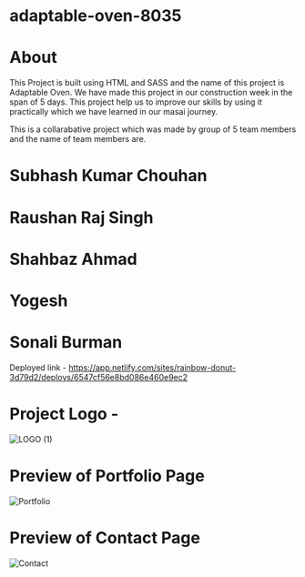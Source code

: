 
# adaptable-oven-8035

# About

This Project is built using HTML and SASS and the name of this project is Adaptable Oven. We have made this project in our construction week in the span of 5 days. This project help us to improve our skills by using it practically which we have learned in our masai journey.

This is a collarabative project which was made by group of 5 team members and the name of team members are.
# Subhash Kumar Chouhan
# Raushan Raj Singh
# Shahbaz Ahmad
# Yogesh
# Sonali Burman


Deployed link - https://app.netlify.com/sites/rainbow-donut-3d79d2/deploys/6547cf56e8bd086e460e9ec2

# Project Logo -
![LOGO (1)](https://github.com/Skchouhan753/CW-Project-WEB204/assets/104707355/51c25c43-3c19-4269-9e1f-19153cc2191e)



# Preview of Portfolio Page

![Portfolio](https://github.com/Skchouhan753/CW-Project-WEB204/assets/104707355/f86bb066-7b8d-4f87-a21e-48da371fb3a9)

# Preview of Contact Page

![Contact](https://github.com/Skchouhan753/CW-Project-WEB204/assets/104707355/cf9db44b-ccdd-4010-82a2-143d6440beff)

